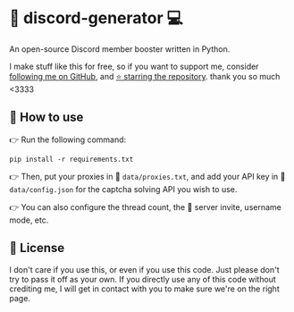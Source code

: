 # 💬 discord-generator 💻
An open-source Discord member booster written in Python.

I make stuff like this for free, so if you want to support me, consider [following me on GitHub](https://github.com/chaarlottte), and [⭐️ starring the repository](https://github.com/github/docs/stargazers). 
thank you so much <3333

## 🔧 How to use
<!--Create a directory called `output` in the same one as everything else.
-->
👉 Run the following command:
```
pip install -r requirements.txt
```

👉 Then, put your proxies in 📁 `data/proxies.txt`, and add your API key in 📁 `data/config.json` for the captcha solving API you wish to use.

👉 You can also configure the thread count, the 📩 server invite, username mode, etc.

## 📄 License
I don't care if you use this, or even if you use this code. Just please don't try to pass it off as your own. If you directly use any of this code without crediting me, I will get in contact with you to make sure we're on the right page.

